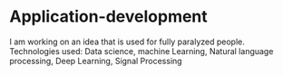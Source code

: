 # Application-development
I am working on an idea that is used for fully paralyzed people.
Technologies used:
  Data science, machine Learning, Natural language processing, Deep Learning, Signal Processing
